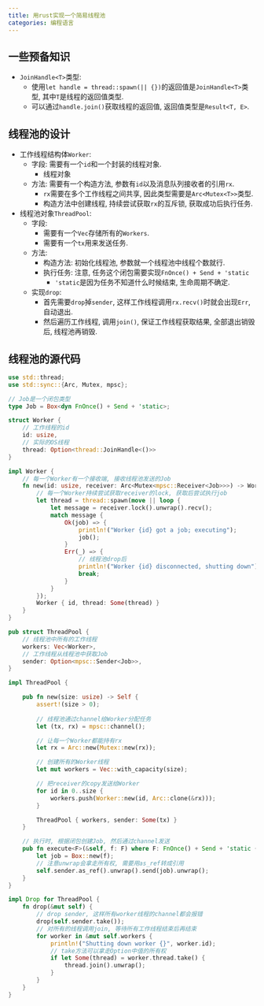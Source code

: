 ```yaml
---
title: 用rust实现一个简易线程池
categories: 编程语言
---
```






## 一些预备知识

* `JoinHandle<T>`类型:
  * 使用`let handle = thread::spawn(|| {})`的返回值是`JoinHandle<T>`类型, 其中`T`是线程的返回值类型.
  * 可以通过`handle.join()`获取线程的返回值, 返回值类型是`Result<T, E>`.

## 线程池的设计

* 工作线程结构体`Worker`:
  * 字段: 需要有一个`id`和一个封装的线程对象.
    * 线程对象
  * 方法: 需要有一个构造方法, 参数有`id`以及消息队列接收者的引用`rx`.
    * `rx`需要在多个工作线程之间共享, 因此类型需要是`Arc<Mutex<T>>`类型.
    * 构造方法中创建线程, 持续尝试获取`rx`的互斥锁, 获取成功后执行任务.
* 线程池对象`ThreadPool`:
  * 字段: 
    * 需要有一个`Vec`存储所有的`Workers`.
    * 需要有一个`tx`用来发送任务.
  * 方法:
    * 构造方法: 初始化线程池, 参数就一个线程池中线程个数就行.
    * 执行任务: 注意, 任务这个闭包需要实现`FnOnce() + Send + 'static`
      * `'static`是因为任务不知道什么时候结束, 生命周期不确定.
  * 实现`drop`:
    * 首先需要`drop`掉`sender`, 这样工作线程调用`rx.recv()`时就会出现`Err`, 自动退出.
    * 然后遍历工作线程, 调用`join()`, 保证工作线程获取结果, 全部退出销毁后, 线程池再销毁.



## 线程池的源代码

```rust
use std::thread;
use std::sync::{Arc, Mutex, mpsc};

// Job是一个闭包类型
type Job = Box<dyn FnOnce() + Send + 'static>;

struct Worker {
    // 工作线程的id
    id: usize,
    // 实际的OS线程
    thread: Option<thread::JoinHandle<()>>
}

impl Worker {
    // 每一个Worker有一个接收端, 接收线程池发送的Job
    fn new(id: usize, receiver: Arc<Mutex<mpsc::Receiver<Job>>>) -> Worker {
        // 每一个Worker持续尝试获取receiver的lock, 获取后尝试执行job
        let thread = thread::spawn(move || loop {
            let message = receiver.lock().unwrap().recv();
            match message {
                Ok(job) => {
                    println!("Worker {id} got a job; executing");
                    job();
                }
                Err(_) => {
                    // 线程池drop后
                    println!("Worker {id} disconnected, shutting down");
                    break;
                }
            }
        });
        Worker { id, thread: Some(thread) }
    }
}

pub struct ThreadPool {
    // 线程池中所有的工作线程
    workers: Vec<Worker>,
    // 工作线程从线程池中获取Job
    sender: Option<mpsc::Sender<Job>>, 
}

impl ThreadPool {

    pub fn new(size: usize) -> Self {
        assert!(size > 0);
        
        // 线程池通过channel给Worker分配任务
        let (tx, rx) = mpsc::channel();

        // 让每一个Worker都能持有rx
        let rx = Arc::new(Mutex::new(rx));

        // 创建所有的Worker线程
        let mut workers = Vec::with_capacity(size);

        // 把receiver的copy发送给Worker
        for id in 0..size {
            workers.push(Worker::new(id, Arc::clone(&rx)));
        }

        ThreadPool { workers, sender: Some(tx) }
    }

    // 执行时, 根据闭包创建Job, 然后通过channel发送
    pub fn execute<F>(&self, f: F) where F: FnOnce() + Send + 'static {
        let job = Box::new(f);
        // 注意unwrap会拿走所有权, 需要用as_ref转成引用
        self.sender.as_ref().unwrap().send(job).unwrap();
    }
}

impl Drop for ThreadPool {
    fn drop(&mut self) {
        // drop sender, 这样所有worker线程的channel都会报错
        drop(self.sender.take());
        // 对所有的线程调用join, 等待所有工作线程结束后再结束
        for worker in &mut self.workers {
            println!("Shutting down worker {}", worker.id);
            // take方法可以拿走Option中值的所有权
            if let Some(thread) = worker.thread.take() {
                thread.join().unwrap();
            }
        }
    }
}
```


